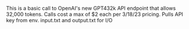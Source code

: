 This is a basic call to OpenAI's new GPT432k API endpoint that allows 32,000 tokens. Calls cost a max of $2 each per 3/18/23 pricing.  Pulls API key from env.  input.txt and output.txt for I/O